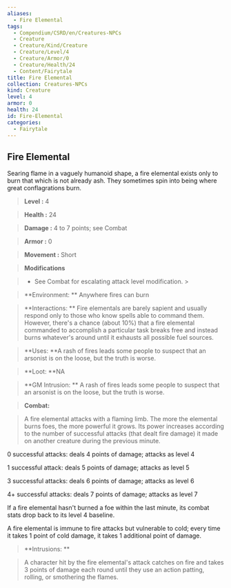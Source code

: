 ```yaml
---
aliases:
  - Fire Elemental
tags:
  - Compendium/CSRD/en/Creatures-NPCs
  - Creature
  - Creature/Kind/Creature
  - Creature/Level/4
  - Creature/Armor/0
  - Creature/Health/24
  - Content/Fairytale
title: Fire Elemental
collection: Creatures-NPCs
kind: Creature
level: 4
armor: 0
health: 24
id: Fire-Elemental
categories:
  - Fairytale
---
```

## Fire Elemental    
Searing flame in a vaguely humanoid shape, a fire elemental exists only to burn that which is not already ash. They sometimes spin into being where great conflagrations burn.    
  
    
> **Level :** 4    
> **Health :** 24    
> **Damage :** 4 to 7 points; see Combat    
> **Armor :** 0    
> **Movement :** Short    
> **Modifications**    
>- See Combat for escalating attack level modification. >  
>    
> **Environment: ** Anywhere fires can burn    
> **Interactions: ** Fire elementals are barely sapient and usually respond only to those who know spells able to command them. However, there's a chance (about 10%) that a fire elemental commanded to accomplish a particular task breaks free and instead burns whatever's around until it exhausts all possible fuel sources.    
> **Uses: **A rash of fires leads some people to suspect that an arsonist is on the loose, but the truth is worse.    
> **Loot: **NA    
> **GM Intrusion: ** A rash of fires leads some people to suspect that an arsonist is on the loose, but the truth is worse.    
  
> **Combat:**   
> A fire elemental attacks with a flaming limb. The more the elemental burns foes, the more powerful it grows. Its power increases according to the number of successful attacks (that dealt fire damage) it made on another creature during the previous minute.  
0 successful attacks: deals 4 points of damage; attacks as level 4  
1 successful attack: deals 5 points of damage; attacks as level 5  
3 successful attacks: deals 6 points of damage; attacks as level 6  
4+ successful attacks: deals 7 points of damage; attacks as level 7  
If a fire elemental hasn't burned a foe within the last minute, its combat stats drop back to its level 4 baseline.  
A fire elemental is immune to fire attacks but vulnerable to cold; every time it takes 1 point of cold damage, it takes 1 additional point of damage.    
    
  
> **Intrusions: **   
> A character hit by the fire elemental's attack catches on fire and takes 3 points of damage each round until they use an action patting, rolling, or smothering the flames.    
